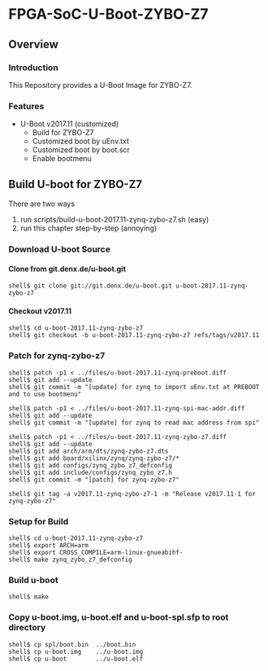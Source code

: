 FPGA-SoC-U-Boot-ZYBO-Z7
====================================================================================

Overview
------------------------------------------------------------------------------------

### Introduction

This Repository provides a U-Boot Image for ZYBO-Z7.

### Features

* U-Boot v2017.11 (customized)
  + Build for ZYBO-Z7
  + Customized boot by uEnv.txt
  + Customized boot by boot.scr
  + Enable bootmenu

Build U-boot for ZYBO-Z7
------------------------------------------------------------------------------------

There are two ways

1. run scripts/build-u-boot-2017.11-zynq-zybo-z7.sh (easy)
2. run this chapter step-by-step (annoying)

### Download U-boot Source

#### Clone from git.denx.de/u-boot.git

```console
shell$ git clone git://git.denx.de/u-boot.git u-boot-2017.11-zynq-zybo-z7
```

#### Checkout v2017.11

```console
shell$ cd u-boot-2017.11-zynq-zybo-z7
shell$ git checkout -b u-boot-2017.11-zynq-zybo-z7 refs/tags/v2017.11
```

### Patch for zynq-zybo-z7

```console
shell$ patch -p1 < ../files/u-boot-2017.11-zynq-preboot.diff
shell$ git add --update
shell$ git commit -m "[update] for zynq to import uEnv.txt at PREBOOT and to use bootmenu"
```

```console
shell$ patch -p1 < ../files/u-boot-2017.11-zynq-spi-mac-addr.diff
shell$ git add --update
shell$ git commit -m "[update] for zynq to read mac address from spi"
```

```console
shell$ patch -p1 < ../files/u-boot-2017.11-zynq-zybo-z7.diff
shell$ git add --update
shell$ git add arch/arm/dts/zynq-zybo-z7.dts
shell$ git add board/xilinx/zynq/zynq-zybo-z7/*
shell$ git add configs/zynq_zybo_z7_defconfig
shell$ git add include/configs/zynq_zybo_z7.h
shell$ git commit -m "[patch] for zynq-zybo-z7"
```

```console
shell$ git tag -a v2017.11-zynq-zybo-z7-1 -m "Release v2017.11-1 for zynq-zybo-z7"
```

### Setup for Build 

```console
shell$ cd u-boot-2017.11-zynq-zybo-z7
shell$ export ARCH=arm
shell$ export CROSS_COMPILE=arm-linux-gnueabihf-
shell$ make zynq_zybo_z7_defconfig
```

### Build u-boot

```console
shell$ make
```

### Copy u-boot.img, u-boot.elf and u-boot-spl.sfp to root directory

```console
shell$ cp spl/boot.bin  ../boot.bin
shell$ cp u-boot.img    ../u-boot.img
shell$ cp u-boot        ../u-boot.elf
```
